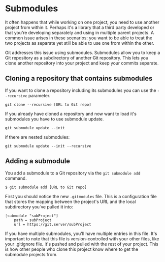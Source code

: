 Submodules
==========

It often happens that while working on one project, you need to use
another project from within it. Perhaps it's a library that a third
party developed or that you're developing separately and using in
multiple parent projects. A common issue arises in these scenarios: you
want to be able to treat the two projects as separate yet still be able
to use one from within the other.

Git addresses this issue using submodules. Submodules allow you to keep
a Git repository as a subdirectory of another Git repository. This lets
you clone another repository into your project and keep your commits
separate.

Cloning a repository that contains submodules
---------------------------------------------

If you want to clone a repository including its submodules you can use
the `--recursive` parameter.

``` {.sh}
git clone --recursive [URL to Git repo]
```

If you already have cloned a repository and now want to load it's
submodules you have to use submodule update.

``` {.sh}
git submodule update --init
```

if there are nested submodules:

``` {.sh}
git submodule update --init --recursive
```

Adding a submodule
------------------

You add a submodule to a Git repository via the `git submodule add`
command.

``` {.sh}
$ git submodule add [URL to Git repo]
```

First you should notice the new `.gitmodules` file. This is a
configuration file that stores the mapping between the project's URL and
the local subdirectory you've pulled it into:

``` {.sh}
[submodule "subProject"]
    path = subProject
    url = https://git.server/subProject
```

If you have multiple submodules, you'll have multiple entries in this
file. It's important to note that this file is version-controlled with
your other files, like your .gitignore file. It's pushed and pulled with
the rest of your project. This is how other people who clone this
project know where to get the submodule projects from.
